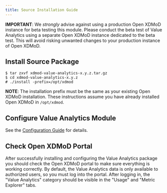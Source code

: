 ```yaml
---
title: Source Installation Guide
---
```


**IMPORTANT**: We *strongly* advise against using a production Open XDMoD
instance for beta testing this module. Please conduct the beta test of
Value Analytics using a separate Open XDMoD instance dedicated to the beta test.
This will avoid risking unwanted changes to your production instance of
Open XDMoD.

Install Source Package
----------------------

```
$ tar zxvf xdmod-value-analytics-x.y.z.tar.gz
$ cd xdmod-value-analytics-x.y.z
# ./install -prefix=/opt/xdmod
```

**NOTE**: The installation prefix must be the same as your existing Open
XDMoD installation. These instructions assume you have already installed
Open XDMoD in `/opt/xdmod`.

Configure Value Analytics Module
------------------------

See the [Configuration Guide](configuration.html) for details.

Check Open XDMoD Portal
-----------------------

After successfully installing and configuring the Value Analytics package you
should check the Open XDMoD portal to make sure everything is working correctly.
By default, the Value Analytics data is only available to authorized users, so
you must log into the portal. After logging in, the "Value Analytics" category
should be visible in the "Usage" and "Metric Explorer" tabs.
